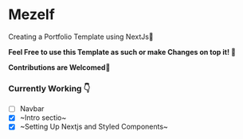 # Mezelf
Creating a Portfolio Template using NextJs🖤

**Feel Free to use this Template as such or make Changes on top it! 🚀**

**Contributions are Welcomed💙**

### Currently Working 👇
- [ ] Navbar
- [x] ~Intro sectio~
- [x] ~Setting Up Nextjs and Styled Components~